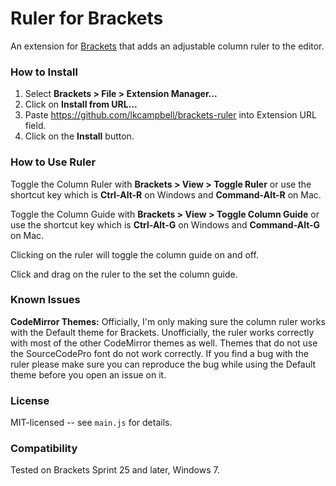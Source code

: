 # Ruler for Brackets
An extension for [Brackets](https://github.com/adobe/brackets/) that adds
an adjustable column ruler to the editor.

### How to Install
1. Select **Brackets > File > Extension Manager...**
2. Click on **Install from URL...**
3. Paste https://github.com/lkcampbell/brackets-ruler
into Extension URL field.
4. Click on the **Install** button.

### How to Use Ruler
Toggle the Column Ruler with **Brackets > View > Toggle Ruler** or use the
shortcut key which is **Ctrl-Alt-R** on Windows and **Command-Alt-R** on Mac.

Toggle the Column Guide with **Brackets > View > Toggle Column Guide** or
use the shortcut key which is **Ctrl-Alt-G** on Windows and **Command-Alt-G**
on Mac.

Clicking on the ruler will toggle the column guide on and off.

Click and drag on the ruler to the set the column guide.

### Known Issues

**CodeMirror Themes:** Officially, I'm only making sure the column ruler
works with the Default theme for Brackets. Unofficially, the ruler works
correctly with most of the other CodeMirror themes as well. Themes that
do not use the SourceCodePro font do not work correctly.  If you find
a bug with the ruler please make sure you can reproduce the bug while
using the Default theme before you open an issue on it.

### License
MIT-licensed -- see `main.js` for details.

### Compatibility
Tested on Brackets Sprint 25 and later, Windows 7.
